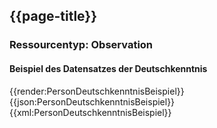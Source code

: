 ## {{page-title}}

### Ressourcentyp: Observation

#### Beispiel des Datensatzes der Deutschkenntnis

<tabs>
    <tab title="Übersicht">      
        {{render:PersonDeutschkenntnisBeispiel}}
    </tab>
    <tab title="JSON">
        {{json:PersonDeutschkenntnisBeispiel}}
    </tab>
    <tab title="XML">
        {{xml:PersonDeutschkenntnisBeispiel}}
    </tab>
</tabs>